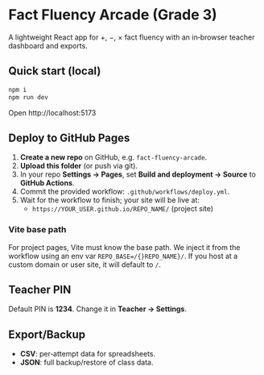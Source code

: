 
# Fact Fluency Arcade (Grade 3)

A lightweight React app for +, −, × fact fluency with an in‑browser teacher dashboard and exports.

## Quick start (local)

```bash
npm i
npm run dev
```

Open http://localhost:5173

## Deploy to GitHub Pages

1. **Create a new repo** on GitHub, e.g. `fact-fluency-arcade`.
2. **Upload this folder** (or push via git).
3. In your repo **Settings → Pages**, set **Build and deployment → Source** to **GitHub Actions**.
4. Commit the provided workflow: `.github/workflows/deploy.yml`.
5. Wait for the workflow to finish; your site will be live at:
   - `https://YOUR_USER.github.io/REPO_NAME/` (project site)

### Vite base path

For project pages, Vite must know the base path. We inject it from the workflow using an env var `REPO_BASE=/{}REPO_NAME}/`. If you host at a custom domain or user site, it will default to `/`.

## Teacher PIN

Default PIN is **1234**. Change it in **Teacher → Settings**.

## Export/Backup

- **CSV**: per‑attempt data for spreadsheets.
- **JSON**: full backup/restore of class data.
